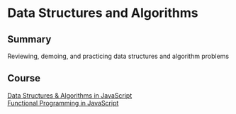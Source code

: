 # **Data Structures and Algorithms**

## **Summary**
Reviewing, demoing, and practicing data structures and algorithm problems

## **Course**
[Data Structures & Algorithms in JavaScript](./datastruct-algo-js)  
[Functional Programming in JavaScript](./func-programming-js)  
